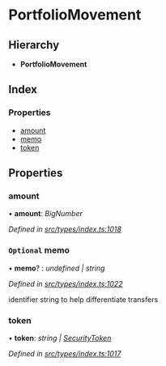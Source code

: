 # PortfolioMovement

## Hierarchy

* **PortfolioMovement**

## Index

### Properties

* [amount](portfoliomovement.md#amount)
* [memo](portfoliomovement.md#optional-memo)
* [token](portfoliomovement.md#token)

## Properties

### amount

• **amount**: _BigNumber_

_Defined in_ [_src/types/index.ts:1018_](https://github.com/PolymathNetwork/polymesh-sdk/blob/959efb76/src/types/index.ts#L1018)

### `Optional` memo

• **memo**? : _undefined \| string_

_Defined in_ [_src/types/index.ts:1022_](https://github.com/PolymathNetwork/polymesh-sdk/blob/959efb76/src/types/index.ts#L1022)

identifier string to help differentiate transfers

### token

• **token**: _string \|_ [_SecurityToken_](../classes/securitytoken.md)

_Defined in_ [_src/types/index.ts:1017_](https://github.com/PolymathNetwork/polymesh-sdk/blob/959efb76/src/types/index.ts#L1017)

